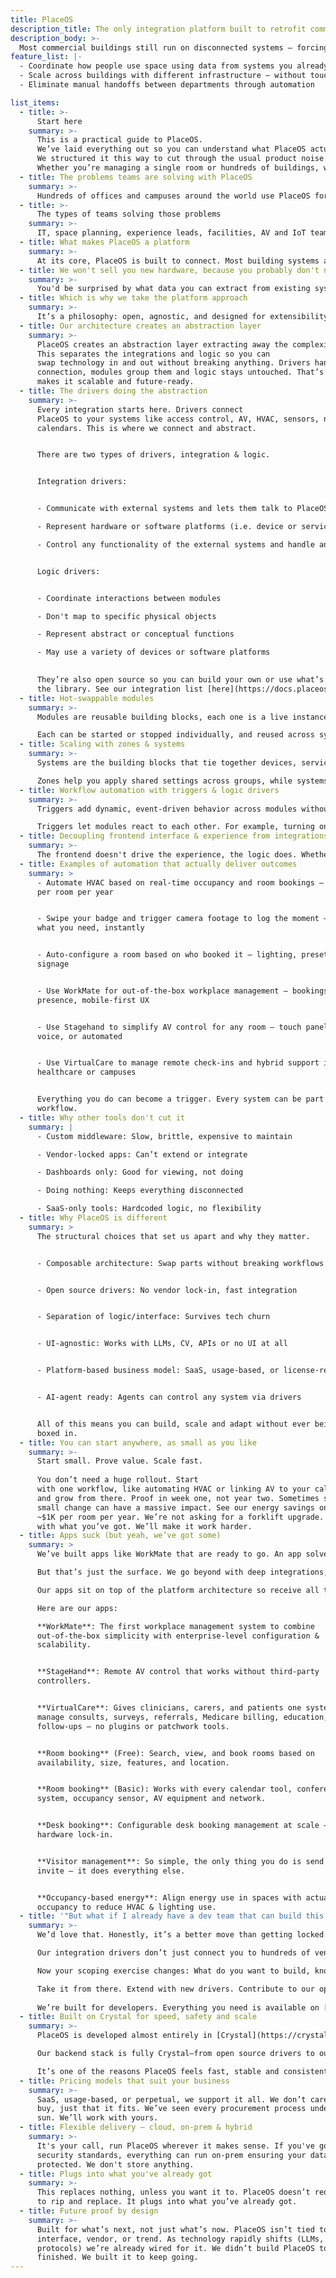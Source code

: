 ```yaml
---
title: PlaceOS
description_title: The only integration platform built to retrofit commercial building systems – <span class="highlight-link">without ripping anything out</span>
description_body: >-
  Most commercial buildings still run on disconnected systems — forcing IT, facilities, and space teams into manual workarounds and limiting the value of existing infrastructure. PlaceOS solves this in a way other platforms can’t: with a massive integration library and modular architecture that <strong>decouples the user experience from the underlying building stack and workflow logic</strong>. So when you switch access control, update occupancy monitoring, or expand to new buildings — <strong>nothing breaks</strong>. The experience stays consistent and reliable so you can:
feature_list: |-
  - Coordinate how people use space using data from systems you already have
  - Scale across buildings with different infrastructure — without touching the front end
  - Eliminate manual handoffs between departments through automation

list_items:
  - title: >-
      Start here
    summary: >-
      This is a practical guide to PlaceOS. 
      We’ve laid everything out so you can understand what PlaceOS actually is, how it works and why it matters. 
      We structured it this way to cut through the usual product noise and give you a clear picture of the architecture, capabilities and workflows before you ever book a demo. 
      Whether you’re managing a single room or hundreds of buildings, we want this to be the fastest path to figuring out if PlaceOS fits your world.
  - title: The problems teams are solving with PlaceOS
    summary: >-
      Hundreds of offices and campuses around the world use PlaceOS for [occupancy management](/products/occupancy-monitoring/), [workplace experience](/products/workmate-workplace-solution/), [room management](/products/room-booking/), utilization reporting, [hot-desks](/products/desk-booking-app/), [visitor management](/products/visitor-management-app/), [building automation](/products/backoffice/), [campus experience](/industry/smart-campus) and [energy savings](/products/hvac-automation/). If your goal is to connect systems, create smarter workflows and deliver real-world outcomes ~ without rolling out new hardware ~ PlaceOS is the platform to do it.
  - title: >-
      The types of teams solving those problems
    summary: >-
      IT, space planning, experience leads, facilities, AV and IoT teams. Basically, anyone managing complexity across spaces, systems and software. We help connect the dots and make it all work together.
  - title: What makes PlaceOS a platform
    summary: >- 
      At its core, PlaceOS is built to connect. Most building systems are siloed. HVAC, AV, calendars, access control and sensors all speak different languages. PlaceOS creates an abstraction layer across them, turning those scattered systems into usable building blocks. Once connected, they can serve as inputs and outputs in any workflow—like presence detection triggering HVAC changes, or badge swipes triggering security footage events. That’s what makes it a platform: not just a tool, but an integration layer that drives outcomes.
  - title: We won't sell you new hardware, because you probably don't need it
    summary: >-
      You'd be surprised by what data you can extract from existing systems. For example, most people go straight to new sensor rollouts when thinking about occupancy but your Wi-Fi network may already hold most of what you need. That’s why we recommend auditing what you’ve got first. More often than not, you don’t need new sensors. You need the siloed systems to talk to each other.
  - title: Which is why we take the platform approach
    summary: >-
      It’s a philosophy: open, agnostic, and designed for extensibility. Like WordPress or Salesforce, you can build solutions on top, plug in components, or use something off the shelf. But unlike single-use tools, PlaceOS gives you a foundation to connect systems, build logic and automate workflows. You get to shape the experience without rebuilding it every time the interface or you hardware changes.~
  - title: Our architecture creates an abstraction layer
    summary: >-
      PlaceOS creates an abstraction layer extracting away the complexities of all the unique building systems and software. 
      This separates the integrations and logic so you can
      swap technology in and out without breaking anything. Drivers handle the
      connection, modules group them and logic stays untouched. That’s what
      makes it scalable and future-ready.
  - title: The drivers doing the abstraction
    summary: >-
      Every integration starts here. Drivers connect
      PlaceOS to your systems like access control, AV, HVAC, sensors, network and
      calendars. This is where we connect and abstract. 


      There are two types of drivers, integration & logic. 


      Integration drivers: 


      - Communicate with external systems and lets them talk to PlaceOS. 

      - Represent hardware or software platforms (i.e. device or service).

      - Control any functionality of the external systems and handle any incoming data.


      Logic drivers:


      - Coordinate interactions between modules

      - Don't map to specific physical objects

      - Represent abstract or conceptual functions

      - May use a variety of devices or software platforms

      
      They’re also open source so you can build your own or use what’s already in
      the library. See our integration list [here](https://docs.placeos.com/reference/supported-integrations).
  - title: Hot-swappable modules
    summary: >-
      Modules are reusable building blocks, each one is a live instance of a driver. It could represent a device, a digital service, or a set of logic. Modules control both state (like power status or user presence) and behavior (like powering on a display or creating a booking).

      Each can be started or stopped individually, and reused across systems. That means shared infrastructure, like a lighting gateway or AV switch, doesn’t need to be rebuilt for every room. Logic modules are special: they don’t talk to external systems, they coordinate internal actions and inherit settings from zones and systems for consistent behavior.
  - title: Scaling with zones & systems
    summary: >-
      Systems are the building blocks that tie together devices, services, and logic. Each system groups modules, settings and metadata, typically representing a physical space like a room, or a logical function like digital signage. Zones are collections of systems that share characteristics, like being part of the same floor, building, or function.

      Zones help you apply shared settings across groups, while systems manage the localized logic and integrations. You can apply broad logic at the zone level (like building-wide HVAC behavior) and tailor specifics within each system. This structure lets you scale from one room to hundreds consistently, and without rewriting everything.
  - title: Workflow automation with triggers & logic drivers
    summary: >-
      Triggers add dynamic, event-driven behavior across modules without writing complex logic. They define actions that occur based on conditions like system state, time, or external input (like a webhook).

      Triggers let modules react to each other. For example, turning on AV when a room is booked, or posting a chat message when someone badges in. You can create and manage them directly in the PlaceOS Backoffice to customize real-time system behavior or use them to complement more advanced workflows powered by logic modules.
  - title: Decoupling frontend interface & experience from integrations & logic
    summary: >-
      The frontend doesn't drive the experience, the logic does. Whether you're using an AV panel, a workplace app, an AI agent or no interface at all, PlaceOS runs the workflows in the background. It supports varied systems across locations, while maintaining consistent behavior. The interface layer is flexible, so you can switch it out without redoing the logic underneath.
  - title: Examples of automation that actually deliver outcomes
    summary: >
      - Automate HVAC based on real-time occupancy and room bookings — save ~$1K
      per room per year


      - Swipe your badge and trigger camera footage to log the moment — find
      what you need, instantly


      - Auto-configure a room based on who booked it — lighting, presets, even
      signage


      - Use WorkMate for out-of-the-box workplace management — bookings,
      presence, mobile-first UX


      - Use Stagehand to simplify AV control for any room — touch panel, web,
      voice, or automated


      - Use VirtualCare to manage remote check-ins and hybrid support in
      healthcare or campuses


      Everything you do can become a trigger. Every system can be part of a
      workflow.
  - title: Why other tools don't cut it
    summary: |
      - Custom middleware: Slow, brittle, expensive to maintain

      - Vendor-locked apps: Can’t extend or integrate

      - Dashboards only: Good for viewing, not doing

      - Doing nothing: Keeps everything disconnected

      - SaaS-only tools: Hardcoded logic, no flexibility
  - title: Why PlaceOS is different
    summary: >
      The structural choices that set us apart and why they matter.


      - Composable architecture: Swap parts without breaking workflows


      - Open source drivers: No vendor lock-in, fast integration


      - Separation of logic/interface: Survives tech churn


      - UI-agnostic: Works with LLMs, CV, APIs or no UI at all


      - Platform-based business model: SaaS, usage-based, or license-ready


      - AI-agent ready: Agents can control any system via drivers


      All of this means you can build, scale and adapt without ever being
      boxed in.
  - title: You can start anywhere, as small as you like
    summary: >-
      Start small. Prove value. Scale fast. 
      
      You don’t need a huge rollout. Start
      with one workflow, like automating HVAC or linking AV to your calendar —
      and grow from there. Proof in week one, not year two. Sometimes scaling a
      small change can have a massive impact. See our energy savings on campus —
      ~$1K per room per year. We’re not asking for a forklift upgrade. Start
      with what you’ve got. We’ll make it work harder.
  - title: Apps suck (but yeah, we’ve got some)
    summary: >
      We’ve built apps like WorkMate that are ready to go. An app solves the obvious stuff, bundling up common problems in one place. Tapping into your phone’s native tech like Bluetooth, NFC, and Ultra-Wideband for access and location.

      But that’s just the surface. We go beyond with deep integrations, smart workflows, and modular interfaces.

      Our apps sit on top of the platform architecture so receive all the same benefits of hot-swappable modules and logic. When the next interface drops, glasses, wearables, or whatever OpenAI’s cooking, we’ll be there. Because we’ve decoupled the front-end from the brains, making the experience future-proof, flexible and device-agnostic.

      Here are our apps:

      **WorkMate**: The first workplace management system to combine
      out-of-the-box simplicity with enterprise-level configuration &
      scalability.


      **StageHand**: Remote AV control that works without third-party
      controllers.


      **VirtualCare**: Gives clinicians, carers, and patients one system to
      manage consults, surveys, referrals, Medicare billing, education, and
      follow-ups — no plugins or patchwork tools.


      **Room booking** (Free): Search, view, and book rooms based on
      availability, size, features, and location.


      **Room booking** (Basic): Works with every calendar tool, conferencing
      system, occupancy sensor, AV equipment and network.


      **Desk booking**: Configurable desk booking management at scale — no
      hardware lock-in.


      **Visitor management**: So simple, the only thing you do is send the
      invite — it does everything else.


      **Occupancy-based energy**: Align energy use in spaces with actual
      occupancy to reduce HVAC & lighting use.
  - title: '"But what if I already have a dev team that can build this for me?"'
    summary: >-
      We’d love that. Honestly, it’s a better move than getting locked into some rigid, hard-coded app. But we think we can give you the best of both worlds: a head start that lets you focus on your unique challenges without getting buried in device-level protocol hell.

      Our integration drivers don’t just connect you to hundreds of vendors, we also support the protocols that make smart buildings actually smart: BACnet, Modbus, KNX, and more. We handle the heavy lifting, device integrations, zone management, system coordination, so you can get straight to building.

      Now your scoping exercise changes: What do you want to build, knowing you can connect everything you need?

      Take it from there. Extend with new drivers. Contribute to our open source libraries. Talk to us about using a non-commercial version for that side project you’ve been meaning to automate.
      
      We’re built for developers. Everything you need is available on [GitHub](https://github.com/PlaceOS) & our [Docs](https://docs.placeos.com/)
  - title: Built on Crystal for speed, safety and scale
    summary: >-
      PlaceOS is developed almost entirely in [Crystal](https://crystal-lang.org/), a modern programming language that blends the elegance of Ruby with the performance of C. We chose Crystal because it lets us move fast without compromising reliability. It gives our team the confidence of a typed language, the flexibility to build reusable services, and the performance to scale from a single room to enterprise-wide deployments.

      Our backend stack is fully Crystal—from open source drivers to our web framework [Spider-Gazelle](https://github.com/spider-gazelle). This lets us generate accurate API documentation automatically, run efficiently on minimal infrastructure, and support lightweight edge deployments that work even in bandwidth-constrained environments.

      It’s one of the reasons PlaceOS feels fast, stable and consistent—whether it’s running in the cloud, on-prem, or directly on a network switch.
  - title: Pricing models that suit your business
    summary: >-
      SaaS, usage-based, or perpetual, we support it all. We don’t care how you
      buy, just that it fits. We’ve seen every procurement process under the
      sun. We’ll work with yours.
  - title: Flexible delivery – cloud, on-prem & hybrid
    summary: >-
      It's your call, run PlaceOS wherever it makes sense. If you've got high
      security standards, everything can run on-prem ensuring your data remains
      protected. We don't store anything.
  - title: Plugs into what you've already got
    summary: >-
      This replaces nothing, unless you want it to. PlaceOS doesn’t require you
      to rip and replace. It plugs into what you’ve already got.
  - title: Future proof by design
    summary: >-
      Built for what’s next, not just what’s now. PlaceOS isn’t tied to any one
      interface, vendor, or trend. As technology rapidly shifts (LLMs, AI agents, new
      protocols) we’re already wired for it. We didn’t build PlaceOS to be
      finished. We built it to keep going.
---
```

